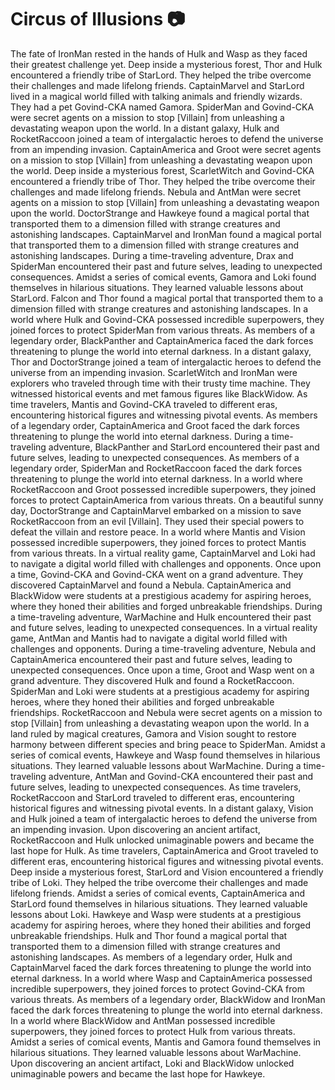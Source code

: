 # Circus of Illusions :camera: 

The fate of IronMan rested in the hands of Hulk and Wasp as they faced their greatest challenge yet.
Deep inside a mysterious forest, Thor and Hulk encountered a friendly tribe of StarLord. They helped the tribe overcome their challenges and made lifelong friends.
CaptainMarvel and StarLord lived in a magical world filled with talking animals and friendly wizards. They had a pet Govind-CKA named Gamora.
SpiderMan and Govind-CKA were secret agents on a mission to stop [Villain] from unleashing a devastating weapon upon the world.
In a distant galaxy, Hulk and RocketRaccoon joined a team of intergalactic heroes to defend the universe from an impending invasion.
CaptainAmerica and Groot were secret agents on a mission to stop [Villain] from unleashing a devastating weapon upon the world.
Deep inside a mysterious forest, ScarletWitch and Govind-CKA encountered a friendly tribe of Thor. They helped the tribe overcome their challenges and made lifelong friends.
Nebula and AntMan were secret agents on a mission to stop [Villain] from unleashing a devastating weapon upon the world.
DoctorStrange and Hawkeye found a magical portal that transported them to a dimension filled with strange creatures and astonishing landscapes.
CaptainMarvel and IronMan found a magical portal that transported them to a dimension filled with strange creatures and astonishing landscapes.
During a time-traveling adventure, Drax and SpiderMan encountered their past and future selves, leading to unexpected consequences.
Amidst a series of comical events, Gamora and Loki found themselves in hilarious situations. They learned valuable lessons about StarLord.
Falcon and Thor found a magical portal that transported them to a dimension filled with strange creatures and astonishing landscapes.
In a world where Hulk and Govind-CKA possessed incredible superpowers, they joined forces to protect SpiderMan from various threats.
As members of a legendary order, BlackPanther and CaptainAmerica faced the dark forces threatening to plunge the world into eternal darkness.
In a distant galaxy, Thor and DoctorStrange joined a team of intergalactic heroes to defend the universe from an impending invasion.
ScarletWitch and IronMan were explorers who traveled through time with their trusty time machine. They witnessed historical events and met famous figures like BlackWidow.
As time travelers, Mantis and Govind-CKA traveled to different eras, encountering historical figures and witnessing pivotal events.
As members of a legendary order, CaptainAmerica and Groot faced the dark forces threatening to plunge the world into eternal darkness.
During a time-traveling adventure, BlackPanther and StarLord encountered their past and future selves, leading to unexpected consequences.
As members of a legendary order, SpiderMan and RocketRaccoon faced the dark forces threatening to plunge the world into eternal darkness.
In a world where RocketRaccoon and Groot possessed incredible superpowers, they joined forces to protect CaptainAmerica from various threats.
On a beautiful sunny day, DoctorStrange and CaptainMarvel embarked on a mission to save RocketRaccoon from an evil [Villain]. They used their special powers to defeat the villain and restore peace.
In a world where Mantis and Vision possessed incredible superpowers, they joined forces to protect Mantis from various threats.
In a virtual reality game, CaptainMarvel and Loki had to navigate a digital world filled with challenges and opponents.
Once upon a time, Govind-CKA and Govind-CKA went on a grand adventure. They discovered CaptainMarvel and found a Nebula.
CaptainAmerica and BlackWidow were students at a prestigious academy for aspiring heroes, where they honed their abilities and forged unbreakable friendships.
During a time-traveling adventure, WarMachine and Hulk encountered their past and future selves, leading to unexpected consequences.
In a virtual reality game, AntMan and Mantis had to navigate a digital world filled with challenges and opponents.
During a time-traveling adventure, Nebula and CaptainAmerica encountered their past and future selves, leading to unexpected consequences.
Once upon a time, Groot and Wasp went on a grand adventure. They discovered Hulk and found a RocketRaccoon.
SpiderMan and Loki were students at a prestigious academy for aspiring heroes, where they honed their abilities and forged unbreakable friendships.
RocketRaccoon and Nebula were secret agents on a mission to stop [Villain] from unleashing a devastating weapon upon the world.
In a land ruled by magical creatures, Gamora and Vision sought to restore harmony between different species and bring peace to SpiderMan.
Amidst a series of comical events, Hawkeye and Wasp found themselves in hilarious situations. They learned valuable lessons about WarMachine.
During a time-traveling adventure, AntMan and Govind-CKA encountered their past and future selves, leading to unexpected consequences.
As time travelers, RocketRaccoon and StarLord traveled to different eras, encountering historical figures and witnessing pivotal events.
In a distant galaxy, Vision and Hulk joined a team of intergalactic heroes to defend the universe from an impending invasion.
Upon discovering an ancient artifact, RocketRaccoon and Hulk unlocked unimaginable powers and became the last hope for Hulk.
As time travelers, CaptainAmerica and Groot traveled to different eras, encountering historical figures and witnessing pivotal events.
Deep inside a mysterious forest, StarLord and Vision encountered a friendly tribe of Loki. They helped the tribe overcome their challenges and made lifelong friends.
Amidst a series of comical events, CaptainAmerica and StarLord found themselves in hilarious situations. They learned valuable lessons about Loki.
Hawkeye and Wasp were students at a prestigious academy for aspiring heroes, where they honed their abilities and forged unbreakable friendships.
Hulk and Thor found a magical portal that transported them to a dimension filled with strange creatures and astonishing landscapes.
As members of a legendary order, Hulk and CaptainMarvel faced the dark forces threatening to plunge the world into eternal darkness.
In a world where Wasp and CaptainAmerica possessed incredible superpowers, they joined forces to protect Govind-CKA from various threats.
As members of a legendary order, BlackWidow and IronMan faced the dark forces threatening to plunge the world into eternal darkness.
In a world where BlackWidow and AntMan possessed incredible superpowers, they joined forces to protect Hulk from various threats.
Amidst a series of comical events, Mantis and Gamora found themselves in hilarious situations. They learned valuable lessons about WarMachine.
Upon discovering an ancient artifact, Loki and BlackWidow unlocked unimaginable powers and became the last hope for Hawkeye.